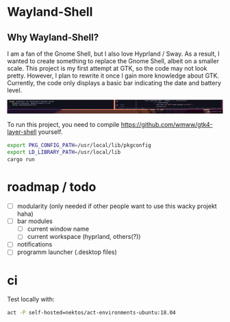 # Wayland-Shell

## Why Wayland-Shell?

I am a fan of the Gnome Shell, but I also love Hyprland / Sway. As a result, I wanted to create something to replace the Gnome Shell, albeit on a smaller scale. This project is my first attempt at GTK, so the code may not look pretty. However, I plan to rewrite it once I gain more knowledge about GTK. Currently, the code only displays a basic bar indicating the date and battery level.

![current example](example.png)

To run this project, you need to compile https://github.com/wmww/gtk4-layer-shell yourself.

```bash
export PKG_CONFIG_PATH=/usr/local/lib/pkgconfig
export LD_LIBRARY_PATH=/usr/local/lib
cargo run 
```


# roadmap / todo

- [ ] modularity (only needed if other people want to use this wacky projekt haha)
- [ ] bar modules
    - [ ] current window name
    - [ ] current workspace (hyprland, others(?))
- [ ] notifications
- [ ] programm launcher (.desktop files) 

# ci 

Test locally with: 

```bash
act -P self-hosted=nektos/act-environments-ubuntu:18.04
```